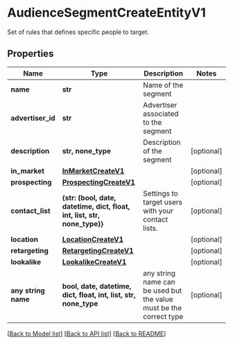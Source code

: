 # AudienceSegmentCreateEntityV1

Set of rules that defines specific people to target.

## Properties
Name | Type | Description | Notes
------------ | ------------- | ------------- | -------------
**name** | **str** | Name of the segment | 
**advertiser_id** | **str** | Advertiser associated to the segment | 
**description** | **str, none_type** | Description of the segment | [optional] 
**in_market** | [**InMarketCreateV1**](InMarketCreateV1.md) |  | [optional] 
**prospecting** | [**ProspectingCreateV1**](ProspectingCreateV1.md) |  | [optional] 
**contact_list** | **{str: (bool, date, datetime, dict, float, int, list, str, none_type)}** | Settings to target users with your contact lists. | [optional] 
**location** | [**LocationCreateV1**](LocationCreateV1.md) |  | [optional] 
**retargeting** | [**RetargetingCreateV1**](RetargetingCreateV1.md) |  | [optional] 
**lookalike** | [**LookalikeCreateV1**](LookalikeCreateV1.md) |  | [optional] 
**any string name** | **bool, date, datetime, dict, float, int, list, str, none_type** | any string name can be used but the value must be the correct type | [optional]

[[Back to Model list]](../README.md#documentation-for-models) [[Back to API list]](../README.md#documentation-for-api-endpoints) [[Back to README]](../README.md)


